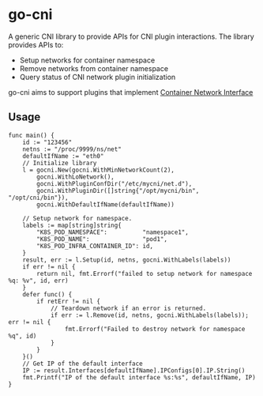 # go-cni

A generic CNI library to provide APIs for CNI plugin interactions. The library provides APIs to:

- Setup networks for container namespace
- Remove networks from container namespace
- Query status of CNI network plugin initialization

go-cni aims to support plugins that implement [Container Network Interface](https://github.com/containernetworking/cni)

## Usage
```
func main() {
	id := "123456"
	netns := "/proc/9999/ns/net"
	defaultIfName := "eth0"
	// Initialize library
	l = gocni.New(gocni.WithMinNetworkCount(2),
		gocni.WithLoNetwork(),
		gocni.WithPluginConfDir("/etc/mycni/net.d"),
		gocni.WithPluginDir([]string{"/opt/mycni/bin", "/opt/cni/bin"}),
		gocni.WithDefaultIfName(defaultIfName))

	// Setup network for namespace.
	labels := map[string]string{
		"K8S_POD_NAMESPACE":          "namespace1",
		"K8S_POD_NAME":               "pod1",
		"K8S_POD_INFRA_CONTAINER_ID": id,
	}
	result, err := l.Setup(id, netns, gocni.WithLabels(labels))
	if err != nil {
		return nil, fmt.Errorf("failed to setup network for namespace %q: %v", id, err)
	}
	defer func() {
		if retErr != nil {
			// Teardown network if an error is returned.
			if err := l.Remove(id, netns, gocni.WithLabels(labels)); err != nil {
				fmt.Errorf("Failed to destroy network for namespace %q", id)
			}
		}
	}()
	// Get IP of the default interface
	IP := result.Interfaces[defaultIfName].IPConfigs[0].IP.String()
	fmt.Printf("IP of the default interface %s:%s", defaultIfName, IP)
}
```
